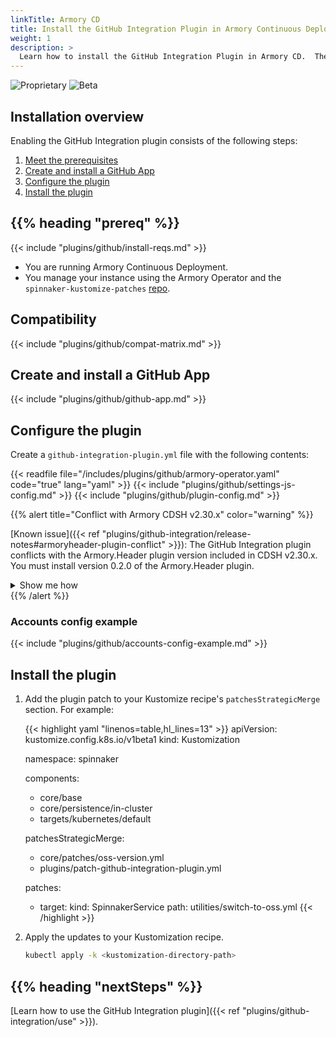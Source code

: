 ```yaml
---
linkTitle: Armory CD
title: Install the GitHub Integration Plugin in Armory Continuous Deployment
weight: 1
description: >
  Learn how to install the GitHub Integration Plugin in Armory CD.  The GitHub Integration plugin provides enhanced Spinnaker-GitHub integration.
---
```

![Proprietary](/images/proprietary.svg) ![Beta](/images/beta.svg)

## Installation overview

Enabling the GitHub Integration plugin consists of the following steps:

1. [Meet the prerequisites](#before-you-begin)
1. [Create and install a GitHub App](#create-and-install-a-github-app)
1. [Configure the plugin](#configure-the-plugin)
1. [Install the plugin](#install-the-plugin)

## {{% heading "prereq" %}}

{{< include "plugins/github/install-reqs.md" >}}
* You are running Armory Continuous Deployment.
* You manage your instance using the Armory Operator and the `spinnaker-kustomize-patches` [repo](https://github.com/armory/spinnaker-kustomize-patches). 

## Compatibility

{{< include "plugins/github/compat-matrix.md" >}}

## Create and install a GitHub App

{{< include "plugins/github/github-app.md" >}}

## Configure the plugin

Create a `github-integration-plugin.yml` file with the following contents: 

{{< readfile file="/includes/plugins/github/armory-operator.yaml" code="true" lang="yaml" >}}
{{< include "plugins/github/settings-js-config.md" >}}
{{< include "plugins/github/plugin-config.md" >}}

{{% alert title="Conflict with Armory CDSH v2.30.x" color="warning" %}}

[Known issue]({{< ref "plugins/github-integration/release-notes#armoryheader-plugin-conflict" >}}): The GitHub Integration plugin conflicts with the Armory.Header plugin version included in CDSH v2.30.x. You must install version 0.2.0 of the Armory.Header plugin. 
<details><summary>Show me how</summary>
{{< include "plugins/github/armory-header-plugin.md" >}}
</details>
{{% /alert %}}

### Accounts config example

{{< include "plugins/github/accounts-config-example.md" >}}

## Install the plugin

1. Add the plugin patch to your Kustomize recipe's `patchesStrategicMerge` section. For example:

   {{< highlight yaml "linenos=table,hl_lines=13" >}}
   apiVersion: kustomize.config.k8s.io/v1beta1
   kind: Kustomization
   
   namespace: spinnaker
   
   components:
     - core/base
     - core/persistence/in-cluster
     - targets/kubernetes/default
   
   patchesStrategicMerge:
     - core/patches/oss-version.yml
     - plugins/patch-github-integration-plugin.yml
   
   patches:
     - target:
         kind: SpinnakerService
       path: utilities/switch-to-oss.yml
   {{< /highlight >}}

1. Apply the updates to your Kustomization recipe.

   ```bash
   kubectl apply -k <kustomization-directory-path>
   ```

## {{% heading "nextSteps" %}}

[Learn how to use the GitHub Integration plugin]({{< ref "plugins/github-integration/use" >}}).